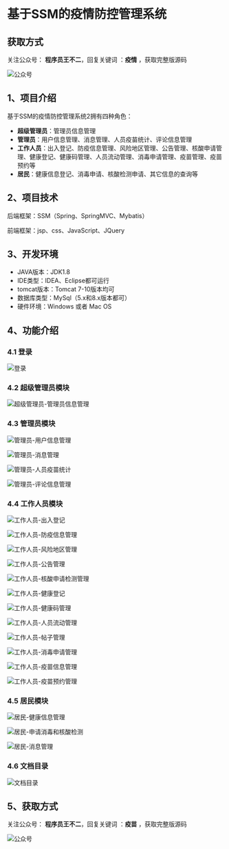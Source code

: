 # 基于SSM的疫情防控管理系统

## 获取方式

关注公众号： **程序员王不二**，回复关键词  ：**疫情** ，获取完整版源码

![公众号](https://project-images-1256969109.cos.ap-chongqing.myqcloud.com/Typora-Images/202205281253739.png)

## 1、项目介绍

基于SSM的疫情防控管理系统2拥有四种角色：

- **超级管理员**：管理员信息管理
- **管理员**：用户信息管理、消息管理、人员疫苗统计、评论信息管理
- **工作人员**：出入登记、防疫信息管理、风险地区管理、公告管理、核酸申请管理、健康登记、健康码管理、人员流动管理、消毒申请管理、疫苗管理、疫苗预约等
- **居民**：健康信息登记、消毒申请、核酸检测申请、其它信息的查询等


## 2、项目技术

后端框架：SSM（Spring、SpringMVC、Mybatis）

前端框架：jsp、css、JavaScript、JQuery

## 3、开发环境

- JAVA版本：JDK1.8
- IDE类型：IDEA、Eclipse都可运行
- tomcat版本：Tomcat 7-10版本均可
- 数据库类型：MySql（5.x和8.x版本都可） 
- 硬件环境：Windows 或者 Mac OS


## 4、功能介绍

### 4.1 登录

![登录](https://project-images-1256969109.cos.ap-chongqing.myqcloud.com/Typora-Images/202207132312132.jpg)

### 4.2 超级管理员模块

![超级管理员-管理员信息管理](https://project-images-1256969109.cos.ap-chongqing.myqcloud.com/Typora-Images/202207132313376.jpg)

### 4.3 管理员模块

![管理员-用户信息管理](https://project-images-1256969109.cos.ap-chongqing.myqcloud.com/Typora-Images/202207132313992.jpg)

![管理员-消息管理](https://project-images-1256969109.cos.ap-chongqing.myqcloud.com/Typora-Images/202207132313788.jpg)

![管理员-人员疫苗统计](https://project-images-1256969109.cos.ap-chongqing.myqcloud.com/Typora-Images/202207132313000.jpg)

![管理员-评论信息管理](https://project-images-1256969109.cos.ap-chongqing.myqcloud.com/Typora-Images/202207132313521.jpg)

### 4.4 工作人员模块

![工作人员-出入登记](https://project-images-1256969109.cos.ap-chongqing.myqcloud.com/Typora-Images/202207132313730.jpg)

![工作人员-防疫信息管理](https://project-images-1256969109.cos.ap-chongqing.myqcloud.com/Typora-Images/202207132313851.jpg)

![工作人员-风险地区管理](https://project-images-1256969109.cos.ap-chongqing.myqcloud.com/Typora-Images/202207132313993.jpg)

![工作人员-公告管理](https://project-images-1256969109.cos.ap-chongqing.myqcloud.com/Typora-Images/202207132313897.jpg)

![工作人员-核酸申请检测管理](https://project-images-1256969109.cos.ap-chongqing.myqcloud.com/Typora-Images/202207132313101.jpg)

![工作人员-健康登记](https://project-images-1256969109.cos.ap-chongqing.myqcloud.com/Typora-Images/202207132313441.jpg)

![工作人员-健康码管理](https://project-images-1256969109.cos.ap-chongqing.myqcloud.com/Typora-Images/202207132313870.jpg)

![工作人员-人员流动管理](https://project-images-1256969109.cos.ap-chongqing.myqcloud.com/Typora-Images/202207132313017.jpg)

![工作人员-帖子管理](https://project-images-1256969109.cos.ap-chongqing.myqcloud.com/Typora-Images/202207132313732.jpg)

![工作人员-消毒申请管理](https://project-images-1256969109.cos.ap-chongqing.myqcloud.com/Typora-Images/202207132313683.jpg)

![工作人员-疫苗信息管理](https://project-images-1256969109.cos.ap-chongqing.myqcloud.com/Typora-Images/202207132313771.jpg)

![工作人员-疫苗预约管理](https://project-images-1256969109.cos.ap-chongqing.myqcloud.com/Typora-Images/202207132314345.jpg)

### 4.5 居民模块

![居民-健康信息管理](https://project-images-1256969109.cos.ap-chongqing.myqcloud.com/Typora-Images/202207132314720.jpg)

![居民-申请消毒和核酸检测](https://project-images-1256969109.cos.ap-chongqing.myqcloud.com/Typora-Images/202207132314320.jpg)

![居民-消息管理](https://project-images-1256969109.cos.ap-chongqing.myqcloud.com/Typora-Images/202207132314839.jpg)

### 4.6 文档目录

![文档目录](https://project-images-1256969109.cos.ap-chongqing.myqcloud.com/Typora-Images/202207132313639.jpg)

## 5、获取方式

关注公众号： **程序员王不二**，回复关键词  ：**疫苗** ，获取完整版源码



![公众号](https://project-images-1256969109.cos.ap-chongqing.myqcloud.com/Typora-Images/202205281253739.png)

